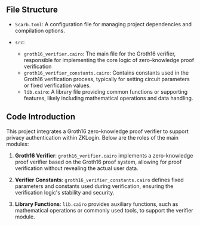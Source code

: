 ## File Structure

- `Scarb.toml`: A configuration file for managing project dependencies and compilation options.

- `src`:
    - `groth16_verifier.cairo`: The main file for the Groth16 verifier, responsible for implementing the core logic of zero-knowledge proof verification
    - `groth16_verifier_constants.cairo`: Contains constants used in the Groth16 verification process, typically for setting circuit parameters or fixed verification values.
    - `lib.cairo`: A library file providing common functions or supporting features, likely including mathematical operations and data handling.

## Code Introduction

This project integrates a Groth16 zero-knowledge proof verifier to support privacy authentication within ZKLogin. Below are the roles of the main modules:

1. **Groth16 Verifier**: `groth16_verifier.cairo` implements a zero-knowledge proof verifier based on the Groth16 proof system, allowing for proof verification without revealing the actual user data.

2. **Verifier Constants**: `groth16_verifier_constants.cairo` defines fixed parameters and constants used during verification, ensuring the verification logic's stability and security.

3. **Library Functions**: `lib.cairo` provides auxiliary functions, such as mathematical operations or commonly used tools, to support the verifier module.